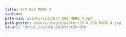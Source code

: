 ```yaml
---
title: E74 006 MORB 4
caption:
path-vid: assets/vids/E74_006_MORB_4.mp4
path-poster: assets/images/posters/E74_006_MORB_4.jpg
yt-url: 'https://youtu.be/HtCstZm-0YA'
---
```

